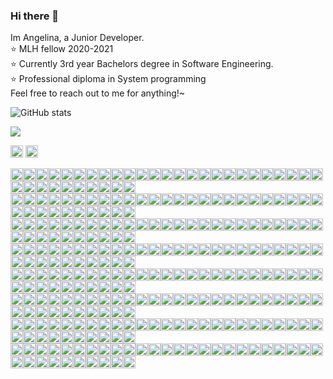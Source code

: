### Hi there 👋
Im Angelina, a Junior Developer.  
:star: MLH fellow 2020-2021  
:star: Currently 3rd year Bachelors degree in Software Engineering.  
:star: Professional diploma in System programming  
Feel free to reach out to me for anything!~

![GitHub stats](https://github-readme-stats.vercel.app/api?username=angelinag&show_icons=true&count_private=true&theme=synthwave)

![](https://profile-counter.glitch.me/angelinag/count.svg)

<img src="https://img.shields.io/badge/%20-%20-blue?style=flat&logo=angular&logoColor=blue" width="20">
<img src="https://img.shields.io/badge/%20-%20-yellow?style=flat&logo=angular&logoColor=yellow" width="20">


<img src="https://img.shields.io/badge/%20-%20-blue?style=flat&logo=angular&logoColor=blue" width="20"><img src="https://img.shields.io/badge/%20-%20-blue?style=flat&logo=angular&logoColor=blue" width="20"><img src="https://img.shields.io/badge/%20-%20-blue?style=flat&logo=angular&logoColor=blue" width="20"><img src="https://img.shields.io/badge/%20-%20-blue?style=flat&logo=angular&logoColor=blue" width="20"><img src="https://img.shields.io/badge/%20-%20-blue?style=flat&logo=angular&logoColor=blue" width="20"><img src="https://img.shields.io/badge/%20-%20-blue?style=flat&logo=angular&logoColor=blue" width="20"><img src="https://img.shields.io/badge/%20-%20-blue?style=flat&logo=angular&logoColor=blue" width="20"><img src="https://img.shields.io/badge/%20-%20-blue?style=flat&logo=angular&logoColor=blue" width="20"><img src="https://img.shields.io/badge/%20-%20-blue?style=flat&logo=angular&logoColor=blue" width="20"><img src="https://img.shields.io/badge/%20-%20-blue?style=flat&logo=angular&logoColor=blue" width="20"><img src="https://img.shields.io/badge/%20-%20-blue?style=flat&logo=angular&logoColor=blue" width="20"><img src="https://img.shields.io/badge/%20-%20-blue?style=flat&logo=angular&logoColor=blue" width="20"><img src="https://img.shields.io/badge/%20-%20-blue?style=flat&logo=angular&logoColor=blue" width="20"><img src="https://img.shields.io/badge/%20-%20-blue?style=flat&logo=angular&logoColor=blue" width="20"><img src="https://img.shields.io/badge/%20-%20-blue?style=flat&logo=angular&logoColor=blue" width="20"><img src="https://img.shields.io/badge/%20-%20-blue?style=flat&logo=angular&logoColor=blue" width="20"><img src="https://img.shields.io/badge/%20-%20-blue?style=flat&logo=angular&logoColor=blue" width="20"><img src="https://img.shields.io/badge/%20-%20-blue?style=flat&logo=angular&logoColor=blue" width="20"><img src="https://img.shields.io/badge/%20-%20-yellow?style=flat&logo=angular&logoColor=yellow" width="20"><img src="https://img.shields.io/badge/%20-%20-blue?style=flat&logo=angular&logoColor=blue" width="20"><img src="https://img.shields.io/badge/%20-%20-yellow?style=flat&logo=angular&logoColor=yellow" width="20"><img src="https://img.shields.io/badge/%20-%20-blue?style=flat&logo=angular&logoColor=blue" width="20"><img src="https://img.shields.io/badge/%20-%20-blue?style=flat&logo=angular&logoColor=blue" width="20"><img src="https://img.shields.io/badge/%20-%20-blue?style=flat&logo=angular&logoColor=blue" width="20"><img src="https://img.shields.io/badge/%20-%20-blue?style=flat&logo=angular&logoColor=blue" width="20"><img src="https://img.shields.io/badge/%20-%20-blue?style=flat&logo=angular&logoColor=blue" width="20"><img src="https://img.shields.io/badge/%20-%20-blue?style=flat&logo=angular&logoColor=blue" width="20"><img src="https://img.shields.io/badge/%20-%20-blue?style=flat&logo=angular&logoColor=blue" width="20"><img src="https://img.shields.io/badge/%20-%20-blue?style=flat&logo=angular&logoColor=blue" width="20"><img src="https://img.shields.io/badge/%20-%20-blue?style=flat&logo=angular&logoColor=blue" width="20"><img src="https://img.shields.io/badge/%20-%20-blue?style=flat&logo=angular&logoColor=blue" width="20"><img src="https://img.shields.io/badge/%20-%20-blue?style=flat&logo=angular&logoColor=blue" width="20"><img src="https://img.shields.io/badge/%20-%20-blue?style=flat&logo=angular&logoColor=blue" width="20"><img src="https://img.shields.io/badge/%20-%20-blue?style=flat&logo=angular&logoColor=blue" width="20"><img src="https://img.shields.io/badge/%20-%20-blue?style=flat&logo=angular&logoColor=blue" width="20"><!-- newline -->  
<img src="https://img.shields.io/badge/%20-%20-blue?style=flat&logo=angular&logoColor=blue" width="20"><img src="https://img.shields.io/badge/%20-%20-blue?style=flat&logo=angular&logoColor=blue" width="20"><img src="https://img.shields.io/badge/%20-%20-yellow?style=flat&logo=angular&logoColor=yellow" width="20"><img src="https://img.shields.io/badge/%20-%20-yellow?style=flat&logo=angular&logoColor=yellow" width="20"><img src="https://img.shields.io/badge/%20-%20-blue?style=flat&logo=angular&logoColor=blue" width="20"><img src="https://img.shields.io/badge/%20-%20-blue?style=flat&logo=angular&logoColor=blue" width="20"><img src="https://img.shields.io/badge/%20-%20-yellow?style=flat&logo=angular&logoColor=yellow" width="20"><img src="https://img.shields.io/badge/%20-%20-yellow?style=flat&logo=angular&logoColor=yellow" width="20"><img src="https://img.shields.io/badge/%20-%20-yellow?style=flat&logo=angular&logoColor=yellow" width="20"><img src="https://img.shields.io/badge/%20-%20-blue?style=flat&logo=angular&logoColor=blue" width="20"><img src="https://img.shields.io/badge/%20-%20-yellow?style=flat&logo=angular&logoColor=yellow" width="20"><img src="https://img.shields.io/badge/%20-%20-yellow?style=flat&logo=angular&logoColor=yellow" width="20"><img src="https://img.shields.io/badge/%20-%20-yellow?style=flat&logo=angular&logoColor=yellow" width="20"><img src="https://img.shields.io/badge/%20-%20-blue?style=flat&logo=angular&logoColor=blue" width="20"><img src="https://img.shields.io/badge/%20-%20-yellow?style=flat&logo=angular&logoColor=yellow" width="20"><img src="https://img.shields.io/badge/%20-%20-yellow?style=flat&logo=angular&logoColor=yellow" width="20"><img src="https://img.shields.io/badge/%20-%20-yellow?style=flat&logo=angular&logoColor=yellow" width="20"><img src="https://img.shields.io/badge/%20-%20-blue?style=flat&logo=angular&logoColor=blue" width="20"><img src="https://img.shields.io/badge/%20-%20-yellow?style=flat&logo=angular&logoColor=yellow" width="20"><img src="https://img.shields.io/badge/%20-%20-blue?style=flat&logo=angular&logoColor=blue" width="20"><img src="https://img.shields.io/badge/%20-%20-blue?style=flat&logo=angular&logoColor=blue" width="20"><img src="https://img.shields.io/badge/%20-%20-blue?style=flat&logo=angular&logoColor=blue" width="20"><img src="https://img.shields.io/badge/%20-%20-yellow?style=flat&logo=angular&logoColor=yellow" width="20"><img src="https://img.shields.io/badge/%20-%20-yellow?style=flat&logo=angular&logoColor=yellow" width="20"><img src="https://img.shields.io/badge/%20-%20-yellow?style=flat&logo=angular&logoColor=yellow" width="20"><img src="https://img.shields.io/badge/%20-%20-blue?style=flat&logo=angular&logoColor=blue" width="20"><img src="https://img.shields.io/badge/%20-%20-blue?style=flat&logo=angular&logoColor=blue" width="20"><img src="https://img.shields.io/badge/%20-%20-yellow?style=flat&logo=angular&logoColor=yellow" width="20"><img src="https://img.shields.io/badge/%20-%20-yellow?style=flat&logo=angular&logoColor=yellow" width="20"><img src="https://img.shields.io/badge/%20-%20-blue?style=flat&logo=angular&logoColor=blue" width="20"><img src="https://img.shields.io/badge/%20-%20-blue?style=flat&logo=angular&logoColor=blue" width="20"><img src="https://img.shields.io/badge/%20-%20-yellow?style=flat&logo=angular&logoColor=yellow" width="20"><img src="https://img.shields.io/badge/%20-%20-yellow?style=flat&logo=angular&logoColor=yellow" width="20"><img src="https://img.shields.io/badge/%20-%20-yellow?style=flat&logo=angular&logoColor=yellow" width="20"><img src="https://img.shields.io/badge/%20-%20-blue?style=flat&logo=angular&logoColor=blue" width="20"><!-- newline -->  
<img src="https://img.shields.io/badge/%20-%20-blue?style=flat&logo=angular&logoColor=blue" width="20"><img src="https://img.shields.io/badge/%20-%20-yellow?style=flat&logo=angular&logoColor=yellow" width="20"><img src="https://img.shields.io/badge/%20-%20-blue?style=flat&logo=angular&logoColor=blue" width="20"><img src="https://img.shields.io/badge/%20-%20-yellow?style=flat&logo=angular&logoColor=yellow" width="20"><img src="https://img.shields.io/badge/%20-%20-blue?style=flat&logo=angular&logoColor=blue" width="20"><img src="https://img.shields.io/badge/%20-%20-blue?style=flat&logo=angular&logoColor=blue" width="20"><img src="https://img.shields.io/badge/%20-%20-yellow?style=flat&logo=angular&logoColor=yellow" width="20"><img src="https://img.shields.io/badge/%20-%20-blue?style=flat&logo=angular&logoColor=blue" width="20"><img src="https://img.shields.io/badge/%20-%20-yellow?style=flat&logo=angular&logoColor=yellow" width="20"><img src="https://img.shields.io/badge/%20-%20-blue?style=flat&logo=angular&logoColor=blue" width="20"><img src="https://img.shields.io/badge/%20-%20-yellow?style=flat&logo=angular&logoColor=yellow" width="20"><img src="https://img.shields.io/badge/%20-%20-blue?style=flat&logo=angular&logoColor=blue" width="20"><img src="https://img.shields.io/badge/%20-%20-yellow?style=flat&logo=angular&logoColor=yellow" width="20"><img src="https://img.shields.io/badge/%20-%20-blue?style=flat&logo=angular&logoColor=blue" width="20"><img src="https://img.shields.io/badge/%20-%20-yellow?style=flat&logo=angular&logoColor=yellow" width="20"><img src="https://img.shields.io/badge/%20-%20-blue?style=flat&logo=angular&logoColor=blue" width="20"><img src="https://img.shields.io/badge/%20-%20-yellow?style=flat&logo=angular&logoColor=yellow" width="20"><img src="https://img.shields.io/badge/%20-%20-blue?style=flat&logo=angular&logoColor=blue" width="20"><img src="https://img.shields.io/badge/%20-%20-yellow?style=flat&logo=angular&logoColor=yellow" width="20"><img src="https://img.shields.io/badge/%20-%20-blue?style=flat&logo=angular&logoColor=blue" width="20"><img src="https://img.shields.io/badge/%20-%20-yellow?style=flat&logo=angular&logoColor=yellow" width="20"><img src="https://img.shields.io/badge/%20-%20-blue?style=flat&logo=angular&logoColor=blue" width="20"><img src="https://img.shields.io/badge/%20-%20-yellow?style=flat&logo=angular&logoColor=yellow" width="20"><img src="https://img.shields.io/badge/%20-%20-blue?style=flat&logo=angular&logoColor=blue" width="20"><img src="https://img.shields.io/badge/%20-%20-yellow?style=flat&logo=angular&logoColor=yellow" width="20"><img src="https://img.shields.io/badge/%20-%20-blue?style=flat&logo=angular&logoColor=blue" width="20"><img src="https://img.shields.io/badge/%20-%20-yellow?style=flat&logo=angular&logoColor=yellow" width="20"><img src="https://img.shields.io/badge/%20-%20-blue?style=flat&logo=angular&logoColor=blue" width="20"><img src="https://img.shields.io/badge/%20-%20-yellow?style=flat&logo=angular&logoColor=yellow" width="20"><img src="https://img.shields.io/badge/%20-%20-blue?style=flat&logo=angular&logoColor=blue" width="20"><img src="https://img.shields.io/badge/%20-%20-blue?style=flat&logo=angular&logoColor=blue" width="20"><img src="https://img.shields.io/badge/%20-%20-yellow?style=flat&logo=angular&logoColor=yellow" width="20"><img src="https://img.shields.io/badge/%20-%20-blue?style=flat&logo=angular&logoColor=blue" width="20"><img src="https://img.shields.io/badge/%20-%20-yellow?style=flat&logo=angular&logoColor=yellow" width="20"><img src="https://img.shields.io/badge/%20-%20-blue?style=flat&logo=angular&logoColor=blue" width="20"><!-- newline -->  
<img src="https://img.shields.io/badge/%20-%20-blue?style=flat&logo=angular&logoColor=blue" width="20"><img src="https://img.shields.io/badge/%20-%20-yellow?style=flat&logo=angular&logoColor=yellow" width="20"><img src="https://img.shields.io/badge/%20-%20-blue?style=flat&logo=angular&logoColor=blue" width="20"><img src="https://img.shields.io/badge/%20-%20-yellow?style=flat&logo=angular&logoColor=yellow" width="20"><img src="https://img.shields.io/badge/%20-%20-blue?style=flat&logo=angular&logoColor=blue" width="20"><img src="https://img.shields.io/badge/%20-%20-blue?style=flat&logo=angular&logoColor=blue" width="20"><img src="https://img.shields.io/badge/%20-%20-yellow?style=flat&logo=angular&logoColor=yellow" width="20"><img src="https://img.shields.io/badge/%20-%20-blue?style=flat&logo=angular&logoColor=blue" width="20"><img src="https://img.shields.io/badge/%20-%20-yellow?style=flat&logo=angular&logoColor=yellow" width="20"><img src="https://img.shields.io/badge/%20-%20-blue?style=flat&logo=angular&logoColor=blue" width="20"><img src="https://img.shields.io/badge/%20-%20-yellow?style=flat&logo=angular&logoColor=yellow" width="20"><img src="https://img.shields.io/badge/%20-%20-blue?style=flat&logo=angular&logoColor=blue" width="20"><img src="https://img.shields.io/badge/%20-%20-yellow?style=flat&logo=angular&logoColor=yellow" width="20"><img src="https://img.shields.io/badge/%20-%20-blue?style=flat&logo=angular&logoColor=blue" width="20"><img src="https://img.shields.io/badge/%20-%20-yellow?style=flat&logo=angular&logoColor=yellow" width="20"><img src="https://img.shields.io/badge/%20-%20-yellow?style=flat&logo=angular&logoColor=yellow" width="20"><img src="https://img.shields.io/badge/%20-%20-yellow?style=flat&logo=angular&logoColor=yellow" width="20"><img src="https://img.shields.io/badge/%20-%20-blue?style=flat&logo=angular&logoColor=blue" width="20"><img src="https://img.shields.io/badge/%20-%20-yellow?style=flat&logo=angular&logoColor=yellow" width="20"><img src="https://img.shields.io/badge/%20-%20-blue?style=flat&logo=angular&logoColor=blue" width="20"><img src="https://img.shields.io/badge/%20-%20-yellow?style=flat&logo=angular&logoColor=yellow" width="20"><img src="https://img.shields.io/badge/%20-%20-blue?style=flat&logo=angular&logoColor=blue" width="20"><img src="https://img.shields.io/badge/%20-%20-yellow?style=flat&logo=angular&logoColor=yellow" width="20"><img src="https://img.shields.io/badge/%20-%20-blue?style=flat&logo=angular&logoColor=blue" width="20"><img src="https://img.shields.io/badge/%20-%20-yellow?style=flat&logo=angular&logoColor=yellow" width="20"><img src="https://img.shields.io/badge/%20-%20-blue?style=flat&logo=angular&logoColor=blue" width="20"><img src="https://img.shields.io/badge/%20-%20-yellow?style=flat&logo=angular&logoColor=yellow" width="20"><img src="https://img.shields.io/badge/%20-%20-blue?style=flat&logo=angular&logoColor=blue" width="20"><img src="https://img.shields.io/badge/%20-%20-yellow?style=flat&logo=angular&logoColor=yellow" width="20"><img src="https://img.shields.io/badge/%20-%20-blue?style=flat&logo=angular&logoColor=blue" width="20"><img src="https://img.shields.io/badge/%20-%20-blue?style=flat&logo=angular&logoColor=blue" width="20"><img src="https://img.shields.io/badge/%20-%20-yellow?style=flat&logo=angular&logoColor=yellow" width="20"><img src="https://img.shields.io/badge/%20-%20-blue?style=flat&logo=angular&logoColor=blue" width="20"><img src="https://img.shields.io/badge/%20-%20-yellow?style=flat&logo=angular&logoColor=yellow" width="20"><img src="https://img.shields.io/badge/%20-%20-blue?style=flat&logo=angular&logoColor=blue" width="20"><!-- newline -->  
<img src="https://img.shields.io/badge/%20-%20-blue?style=flat&logo=angular&logoColor=blue" width="20"><img src="https://img.shields.io/badge/%20-%20-yellow?style=flat&logo=angular&logoColor=yellow" width="20"><img src="https://img.shields.io/badge/%20-%20-blue?style=flat&logo=angular&logoColor=blue" width="20"><img src="https://img.shields.io/badge/%20-%20-yellow?style=flat&logo=angular&logoColor=yellow" width="20"><img src="https://img.shields.io/badge/%20-%20-blue?style=flat&logo=angular&logoColor=blue" width="20"><img src="https://img.shields.io/badge/%20-%20-blue?style=flat&logo=angular&logoColor=blue" width="20"><img src="https://img.shields.io/badge/%20-%20-yellow?style=flat&logo=angular&logoColor=yellow" width="20"><img src="https://img.shields.io/badge/%20-%20-blue?style=flat&logo=angular&logoColor=blue" width="20"><img src="https://img.shields.io/badge/%20-%20-yellow?style=flat&logo=angular&logoColor=yellow" width="20"><img src="https://img.shields.io/badge/%20-%20-blue?style=flat&logo=angular&logoColor=blue" width="20"><img src="https://img.shields.io/badge/%20-%20-yellow?style=flat&logo=angular&logoColor=yellow" width="20"><img src="https://img.shields.io/badge/%20-%20-yellow?style=flat&logo=angular&logoColor=yellow" width="20"><img src="https://img.shields.io/badge/%20-%20-yellow?style=flat&logo=angular&logoColor=yellow" width="20"><img src="https://img.shields.io/badge/%20-%20-blue?style=flat&logo=angular&logoColor=blue" width="20"><img src="https://img.shields.io/badge/%20-%20-yellow?style=flat&logo=angular&logoColor=yellow" width="20"><img src="https://img.shields.io/badge/%20-%20-blue?style=flat&logo=angular&logoColor=blue" width="20"><img src="https://img.shields.io/badge/%20-%20-blue?style=flat&logo=angular&logoColor=blue" width="20"><img src="https://img.shields.io/badge/%20-%20-blue?style=flat&logo=angular&logoColor=blue" width="20"><img src="https://img.shields.io/badge/%20-%20-yellow?style=flat&logo=angular&logoColor=yellow" width="20"><img src="https://img.shields.io/badge/%20-%20-blue?style=flat&logo=angular&logoColor=blue" width="20"><img src="https://img.shields.io/badge/%20-%20-yellow?style=flat&logo=angular&logoColor=yellow" width="20"><img src="https://img.shields.io/badge/%20-%20-blue?style=flat&logo=angular&logoColor=blue" width="20"><img src="https://img.shields.io/badge/%20-%20-yellow?style=flat&logo=angular&logoColor=yellow" width="20"><img src="https://img.shields.io/badge/%20-%20-blue?style=flat&logo=angular&logoColor=blue" width="20"><img src="https://img.shields.io/badge/%20-%20-yellow?style=flat&logo=angular&logoColor=yellow" width="20"><img src="https://img.shields.io/badge/%20-%20-blue?style=flat&logo=angular&logoColor=blue" width="20"><img src="https://img.shields.io/badge/%20-%20-yellow?style=flat&logo=angular&logoColor=yellow" width="20"><img src="https://img.shields.io/badge/%20-%20-blue?style=flat&logo=angular&logoColor=blue" width="20"><img src="https://img.shields.io/badge/%20-%20-yellow?style=flat&logo=angular&logoColor=yellow" width="20"><img src="https://img.shields.io/badge/%20-%20-blue?style=flat&logo=angular&logoColor=blue" width="20"><img src="https://img.shields.io/badge/%20-%20-blue?style=flat&logo=angular&logoColor=blue" width="20"><img src="https://img.shields.io/badge/%20-%20-yellow?style=flat&logo=angular&logoColor=yellow" width="20"><img src="https://img.shields.io/badge/%20-%20-yellow?style=flat&logo=angular&logoColor=yellow" width="20"><img src="https://img.shields.io/badge/%20-%20-yellow?style=flat&logo=angular&logoColor=yellow" width="20"><img src="https://img.shields.io/badge/%20-%20-blue?style=flat&logo=angular&logoColor=blue" width="20"><!-- newline -->  
<img src="https://img.shields.io/badge/%20-%20-blue?style=flat&logo=angular&logoColor=blue" width="20"><img src="https://img.shields.io/badge/%20-%20-blue?style=flat&logo=angular&logoColor=blue" width="20"><img src="https://img.shields.io/badge/%20-%20-yellow?style=flat&logo=angular&logoColor=yellow" width="20"><img src="https://img.shields.io/badge/%20-%20-yellow?style=flat&logo=angular&logoColor=yellow" width="20"><img src="https://img.shields.io/badge/%20-%20-yellow?style=flat&logo=angular&logoColor=yellow" width="20"><img src="https://img.shields.io/badge/%20-%20-blue?style=flat&logo=angular&logoColor=blue" width="20"><img src="https://img.shields.io/badge/%20-%20-yellow?style=flat&logo=angular&logoColor=yellow" width="20"><img src="https://img.shields.io/badge/%20-%20-blue?style=flat&logo=angular&logoColor=blue" width="20"><img src="https://img.shields.io/badge/%20-%20-yellow?style=flat&logo=angular&logoColor=yellow" width="20"><img src="https://img.shields.io/badge/%20-%20-blue?style=flat&logo=angular&logoColor=blue" width="20"><img src="https://img.shields.io/badge/%20-%20-blue?style=flat&logo=angular&logoColor=blue" width="20"><img src="https://img.shields.io/badge/%20-%20-blue?style=flat&logo=angular&logoColor=blue" width="20"><img src="https://img.shields.io/badge/%20-%20-yellow?style=flat&logo=angular&logoColor=yellow" width="20"><img src="https://img.shields.io/badge/%20-%20-blue?style=flat&logo=angular&logoColor=blue" width="20"><img src="https://img.shields.io/badge/%20-%20-yellow?style=flat&logo=angular&logoColor=yellow" width="20"><img src="https://img.shields.io/badge/%20-%20-yellow?style=flat&logo=angular&logoColor=yellow" width="20"><img src="https://img.shields.io/badge/%20-%20-yellow?style=flat&logo=angular&logoColor=yellow" width="20"><img src="https://img.shields.io/badge/%20-%20-blue?style=flat&logo=angular&logoColor=blue" width="20"><img src="https://img.shields.io/badge/%20-%20-yellow?style=flat&logo=angular&logoColor=yellow" width="20"><img src="https://img.shields.io/badge/%20-%20-blue?style=flat&logo=angular&logoColor=blue" width="20"><img src="https://img.shields.io/badge/%20-%20-yellow?style=flat&logo=angular&logoColor=yellow" width="20"><img src="https://img.shields.io/badge/%20-%20-blue?style=flat&logo=angular&logoColor=blue" width="20"><img src="https://img.shields.io/badge/%20-%20-yellow?style=flat&logo=angular&logoColor=yellow" width="20"><img src="https://img.shields.io/badge/%20-%20-blue?style=flat&logo=angular&logoColor=blue" width="20"><img src="https://img.shields.io/badge/%20-%20-yellow?style=flat&logo=angular&logoColor=yellow" width="20"><img src="https://img.shields.io/badge/%20-%20-blue?style=flat&logo=angular&logoColor=blue" width="20"><img src="https://img.shields.io/badge/%20-%20-blue?style=flat&logo=angular&logoColor=blue" width="20"><img src="https://img.shields.io/badge/%20-%20-yellow?style=flat&logo=angular&logoColor=yellow" width="20"><img src="https://img.shields.io/badge/%20-%20-blue?style=flat&logo=angular&logoColor=blue" width="20"><img src="https://img.shields.io/badge/%20-%20-yellow?style=flat&logo=angular&logoColor=yellow" width="20"><img src="https://img.shields.io/badge/%20-%20-blue?style=flat&logo=angular&logoColor=blue" width="20"><img src="https://img.shields.io/badge/%20-%20-blue?style=flat&logo=angular&logoColor=blue" width="20"><img src="https://img.shields.io/badge/%20-%20-blue?style=flat&logo=angular&logoColor=blue" width="20"><img src="https://img.shields.io/badge/%20-%20-yellow?style=flat&logo=angular&logoColor=yellow" width="20"><img src="https://img.shields.io/badge/%20-%20-blue?style=flat&logo=angular&logoColor=blue" width="20"><!-- newline -->  
<img src="https://img.shields.io/badge/%20-%20-blue?style=flat&logo=angular&logoColor=blue" width="20"><img src="https://img.shields.io/badge/%20-%20-blue?style=flat&logo=angular&logoColor=blue" width="20"><img src="https://img.shields.io/badge/%20-%20-blue?style=flat&logo=angular&logoColor=blue" width="20"><img src="https://img.shields.io/badge/%20-%20-blue?style=flat&logo=angular&logoColor=blue" width="20"><img src="https://img.shields.io/badge/%20-%20-blue?style=flat&logo=angular&logoColor=blue" width="20"><img src="https://img.shields.io/badge/%20-%20-blue?style=flat&logo=angular&logoColor=blue" width="20"><img src="https://img.shields.io/badge/%20-%20-blue?style=flat&logo=angular&logoColor=blue" width="20"><img src="https://img.shields.io/badge/%20-%20-blue?style=flat&logo=angular&logoColor=blue" width="20"><img src="https://img.shields.io/badge/%20-%20-blue?style=flat&logo=angular&logoColor=blue" width="20"><img src="https://img.shields.io/badge/%20-%20-blue?style=flat&logo=angular&logoColor=blue" width="20"><img src="https://img.shields.io/badge/%20-%20-yellow?style=flat&logo=angular&logoColor=yellow" width="20"><img src="https://img.shields.io/badge/%20-%20-blue?style=flat&logo=angular&logoColor=blue" width="20"><img src="https://img.shields.io/badge/%20-%20-yellow?style=flat&logo=angular&logoColor=yellow" width="20"><img src="https://img.shields.io/badge/%20-%20-blue?style=flat&logo=angular&logoColor=blue" width="20"><img src="https://img.shields.io/badge/%20-%20-blue?style=flat&logo=angular&logoColor=blue" width="20"><img src="https://img.shields.io/badge/%20-%20-blue?style=flat&logo=angular&logoColor=blue" width="20"><img src="https://img.shields.io/badge/%20-%20-blue?style=flat&logo=angular&logoColor=blue" width="20"><img src="https://img.shields.io/badge/%20-%20-blue?style=flat&logo=angular&logoColor=blue" width="20"><img src="https://img.shields.io/badge/%20-%20-blue?style=flat&logo=angular&logoColor=blue" width="20"><img src="https://img.shields.io/badge/%20-%20-blue?style=flat&logo=angular&logoColor=blue" width="20"><img src="https://img.shields.io/badge/%20-%20-blue?style=flat&logo=angular&logoColor=blue" width="20"><img src="https://img.shields.io/badge/%20-%20-blue?style=flat&logo=angular&logoColor=blue" width="20"><img src="https://img.shields.io/badge/%20-%20-blue?style=flat&logo=angular&logoColor=blue" width="20"><img src="https://img.shields.io/badge/%20-%20-blue?style=flat&logo=angular&logoColor=blue" width="20"><img src="https://img.shields.io/badge/%20-%20-blue?style=flat&logo=angular&logoColor=blue" width="20"><img src="https://img.shields.io/badge/%20-%20-blue?style=flat&logo=angular&logoColor=blue" width="20"><img src="https://img.shields.io/badge/%20-%20-blue?style=flat&logo=angular&logoColor=blue" width="20"><img src="https://img.shields.io/badge/%20-%20-blue?style=flat&logo=angular&logoColor=blue" width="20"><img src="https://img.shields.io/badge/%20-%20-blue?style=flat&logo=angular&logoColor=blue" width="20"><img src="https://img.shields.io/badge/%20-%20-blue?style=flat&logo=angular&logoColor=blue" width="20"><img src="https://img.shields.io/badge/%20-%20-blue?style=flat&logo=angular&logoColor=blue" width="20"><img src="https://img.shields.io/badge/%20-%20-yellow?style=flat&logo=angular&logoColor=yellow" width="20"><img src="https://img.shields.io/badge/%20-%20-blue?style=flat&logo=angular&logoColor=blue" width="20"><img src="https://img.shields.io/badge/%20-%20-yellow?style=flat&logo=angular&logoColor=yellow" width="20"><img src="https://img.shields.io/badge/%20-%20-blue?style=flat&logo=angular&logoColor=blue" width="20"><!-- newline -->  
<img src="https://img.shields.io/badge/%20-%20-blue?style=flat&logo=angular&logoColor=blue" width="20"><img src="https://img.shields.io/badge/%20-%20-blue?style=flat&logo=angular&logoColor=blue" width="20"><img src="https://img.shields.io/badge/%20-%20-blue?style=flat&logo=angular&logoColor=blue" width="20"><img src="https://img.shields.io/badge/%20-%20-blue?style=flat&logo=angular&logoColor=blue" width="20"><img src="https://img.shields.io/badge/%20-%20-blue?style=flat&logo=angular&logoColor=blue" width="20"><img src="https://img.shields.io/badge/%20-%20-blue?style=flat&logo=angular&logoColor=blue" width="20"><img src="https://img.shields.io/badge/%20-%20-blue?style=flat&logo=angular&logoColor=blue" width="20"><img src="https://img.shields.io/badge/%20-%20-blue?style=flat&logo=angular&logoColor=blue" width="20"><img src="https://img.shields.io/badge/%20-%20-blue?style=flat&logo=angular&logoColor=blue" width="20"><img src="https://img.shields.io/badge/%20-%20-blue?style=flat&logo=angular&logoColor=blue" width="20"><img src="https://img.shields.io/badge/%20-%20-yellow?style=flat&logo=angular&logoColor=yellow" width="20"><img src="https://img.shields.io/badge/%20-%20-yellow?style=flat&logo=angular&logoColor=yellow" width="20"><img src="https://img.shields.io/badge/%20-%20-yellow?style=flat&logo=angular&logoColor=yellow" width="20"><img src="https://img.shields.io/badge/%20-%20-blue?style=flat&logo=angular&logoColor=blue" width="20"><img src="https://img.shields.io/badge/%20-%20-blue?style=flat&logo=angular&logoColor=blue" width="20"><img src="https://img.shields.io/badge/%20-%20-blue?style=flat&logo=angular&logoColor=blue" width="20"><img src="https://img.shields.io/badge/%20-%20-blue?style=flat&logo=angular&logoColor=blue" width="20"><img src="https://img.shields.io/badge/%20-%20-blue?style=flat&logo=angular&logoColor=blue" width="20"><img src="https://img.shields.io/badge/%20-%20-blue?style=flat&logo=angular&logoColor=blue" width="20"><img src="https://img.shields.io/badge/%20-%20-blue?style=flat&logo=angular&logoColor=blue" width="20"><img src="https://img.shields.io/badge/%20-%20-blue?style=flat&logo=angular&logoColor=blue" width="20"><img src="https://img.shields.io/badge/%20-%20-blue?style=flat&logo=angular&logoColor=blue" width="20"><img src="https://img.shields.io/badge/%20-%20-blue?style=flat&logo=angular&logoColor=blue" width="20"><img src="https://img.shields.io/badge/%20-%20-blue?style=flat&logo=angular&logoColor=blue" width="20"><img src="https://img.shields.io/badge/%20-%20-blue?style=flat&logo=angular&logoColor=blue" width="20"><img src="https://img.shields.io/badge/%20-%20-blue?style=flat&logo=angular&logoColor=blue" width="20"><img src="https://img.shields.io/badge/%20-%20-blue?style=flat&logo=angular&logoColor=blue" width="20"><img src="https://img.shields.io/badge/%20-%20-blue?style=flat&logo=angular&logoColor=blue" width="20"><img src="https://img.shields.io/badge/%20-%20-blue?style=flat&logo=angular&logoColor=blue" width="20"><img src="https://img.shields.io/badge/%20-%20-blue?style=flat&logo=angular&logoColor=blue" width="20"><img src="https://img.shields.io/badge/%20-%20-blue?style=flat&logo=angular&logoColor=blue" width="20"><img src="https://img.shields.io/badge/%20-%20-yellow?style=flat&logo=angular&logoColor=yellow" width="20"><img src="https://img.shields.io/badge/%20-%20-yellow?style=flat&logo=angular&logoColor=yellow" width="20"><img src="https://img.shields.io/badge/%20-%20-yellow?style=flat&logo=angular&logoColor=yellow" width="20"><img src="https://img.shields.io/badge/%20-%20-blue?style=flat&logo=angular&logoColor=blue" width="20"><!-- newline -->
</div>

<!--
**angelinag/angelinag** is a ✨ _special_ ✨ repository because its `README.md` (this file) appears on your GitHub profile.

Here are some ideas to get you started:

- 🔭 I’m currently working on ...
- 🌱 I’m currently learning ...
- 👯 I’m looking to collaborate on ...
- 🤔 I’m looking for help with ...
- 💬 Ask me about ...
- 📫 How to reach me: ...
- 😄 Pronouns: ...
- ⚡ Fun fact: ...
-->

